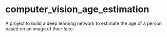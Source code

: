 # computer_vision_age_estimation
A project to build a deep learning network to estimate the age of a person based on an image of their face.
